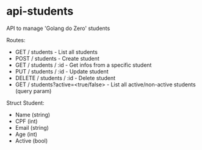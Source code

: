 # api-students
 API to manage 'Golang do Zero' students

 Routes:
 - GET / students - List all students
 - POST / students - Create student
 - GET / students / :id - Get infos from a specific student
 - PUT / students / :id - Update student
 - DELETE / students / :id - Delete student
 - GET / students?active=<true/false> - List all active/non-active students (query param)

 Struct Student:
 - Name (string)
 - CPF (int)
 - Email (string)
 - Age (int)
 - Active (bool)
